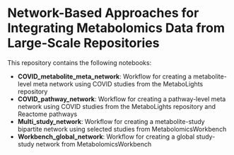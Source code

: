 #  Network-Based Approaches for Integrating Metabolomics Data from Large-Scale Repositories

This repository contains the following notebooks:
- **COVID_metabolite_meta_network**: Workflow for creating a metabolite-level meta network using COVID studies from the MetaboLights repository
- **COVID_pathway_network**: Workflow for creating a pathway-level meta network using COVID studies from the MetaboLights repository and Reactome pathways
- **Multi_study_network**: Workflow for creating a metabolite-study bipartite network using selected studies from MetabolomicsWorkbench
- **Workbench_global_network**: Workflow for creating a global study-study network from MetabolomicsWorkbench